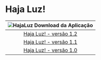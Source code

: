 # Haja Luz!

| ![HajaLuz](https://github.com/RonildoSouza/HajaLuz/blob/master/img/haja_luz.png) Download da Aplicação                                 | 
|:--------------------------------------------------------------------------------------------------------------------------------------:|
| [Haja Luz! - versão 1.2](https://github.com/RonildoSouza/HajaLuz/raw/master/RLS/Release1.2/Haja%20Luz!.apk)                       |
| [Haja Luz! - versão 1.1](https://github.com/RonildoSouza/HajaLuz/raw/master/RLS/Release1.1/Haja%20Luz!.apk)                       |
| [Haja Luz! - versão 1.0](https://github.com/RonildoSouza/HajaLuz/raw/master/RLS/Release1.0/Haja%20Luz!.apk)                       |
